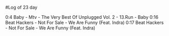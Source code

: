 #Log of 23 day

0:4 Baby - Mtv - The Very Best Of Unplugged Vol. 2 - 13.Run - Baby
0:16 Beat Hackers - Not For Sale - We Are Funny (Feat. Indra)
0:17 Beat Hackers - Not For Sale - We Are Funny (Feat. Indra)
